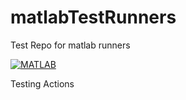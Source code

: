 # matlabTestRunners
Test Repo for matlab runners

[![MATLAB](https://github.com/SamReinsel/matlabTestRunners/actions/workflows/main.yml/badge.svg)](https://github.com/SamReinsel/matlabTestRunners/actions/workflows/main.yml)

Testing Actions
